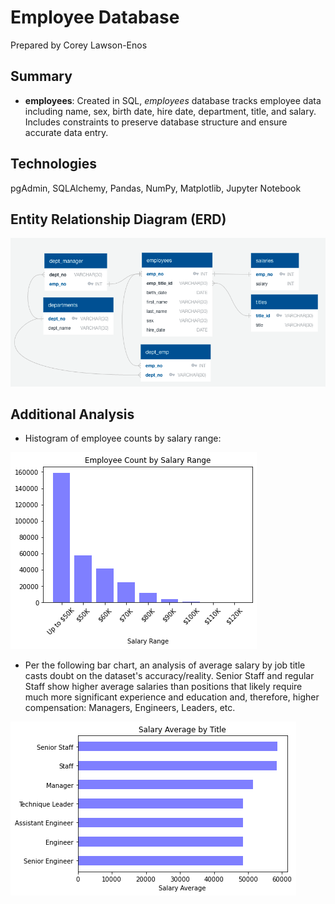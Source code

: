 # Employee Database

Prepared by Corey Lawson-Enos

## Summary
* **employees**: Created in SQL, *employees* database tracks employee data including name, sex, birth date, hire date, department, title, and salary. Includes constraints to preserve database structure and ensure accurate data entry.

## Technologies
pgAdmin, SQLAlchemy, Pandas, NumPy, Matplotlib, Jupyter Notebook

## Entity Relationship Diagram (ERD)

![alt text](EmployeeSQL/images/ERD.png)

## Additional Analysis
* Histogram of employee counts by salary range:

![alt text](EmployeeSQL/images/salary_ct_histogram.png)

* Per the following bar chart, an analysis of average salary by job title casts doubt on the dataset's accuracy/reality. Senior Staff and regular Staff show higher average salaries than positions that likely require much more significant experience and education and, therefore, higher compensation: Managers, Engineers, Leaders, etc.

![alt text](EmployeeSQL/images/salary_avg_by_title.png)
